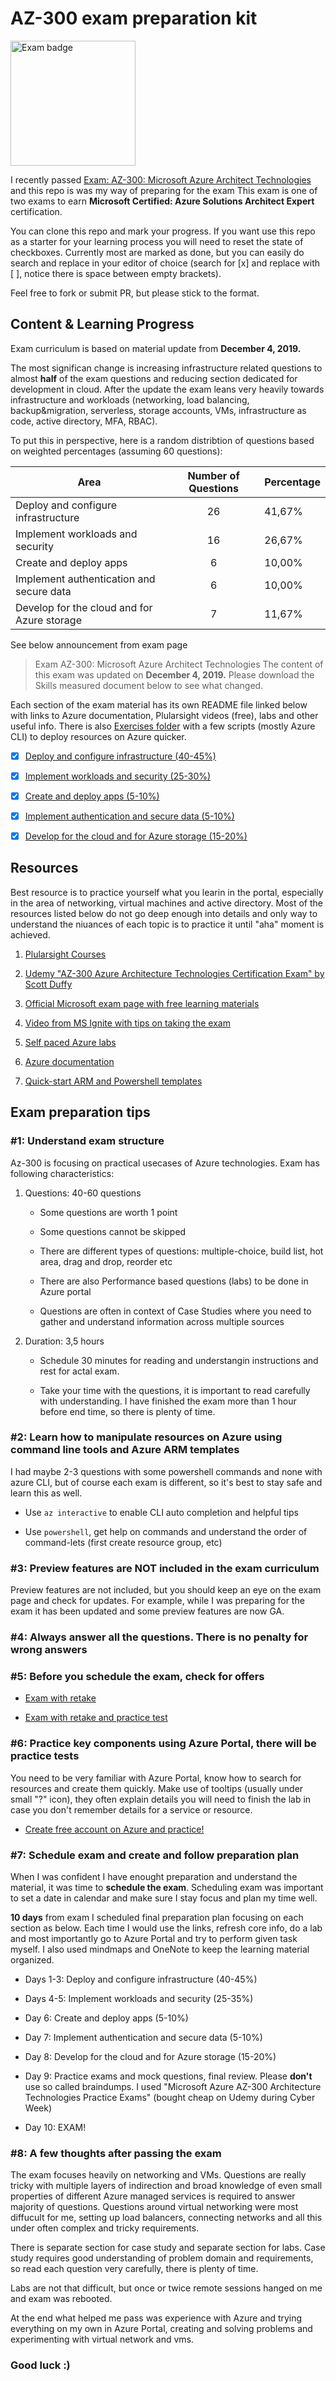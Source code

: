 # AZ-300 exam preparation kit

<img src="https://docs.microsoft.com/en-us/media/learn/certification/badges/microsoft-certified-expert-badge.svg" alt="Exam badge" width="200"/>

I recently passed [Exam: AZ-300: Microsoft Azure Architect Technologies](https://docs.microsoft.com/en-gb/learn/certifications/exams/az-300) and this repo is was my way of preparing for the exam
This exam is one of two exams to earn **Microsoft Certified: Azure Solutions Architect Expert** certification.

You can clone this repo and mark your progress. If you want use this repo as a starter for your learning process you will need to reset the state of checkboxes. Currently most are marked as done, but you can easily do search and replace in your editor of choice (search for \[x] and replace with [ ], notice there is space between empty brackets).

Feel free to fork or submit PR, but please stick to the format.

## Content & Learning Progress

Exam curriculum is based on material update from __December 4, 2019.__

The most significan change is increasing infrastructure related questions to almost **half** of the exam questions and reducing section dedicated for development in cloud. After the update the exam leans very heavily towards infrastructure and workloads (networking, load balancing, backup&migration, serverless, storage accounts, VMs, infrastructure as code, active directory, MFA, RBAC).

To put this in perspective, here is a random distribtion of questions based on weighted percentages (assuming 60 questions):

| Area | Number of Questions | Percentage |
| ---  | :---:                 | ---        |
| Deploy and configure infrastructure | 26 | 41,67% |
| Implement workloads and security | 16 | 26,67% |
| Create and deploy apps | 6 | 10,00% |
| Implement authentication and secure data | 6 | 10,00% |
| Develop for the cloud and for Azure storage | 7 | 11,67%

See below announcement from exam page

> Exam AZ-300: Microsoft Azure Architect Technologies
> The content of this exam was updated on __December 4, 2019.__ Please download the Skills measured document below to see what changed.

Each section of the exam material has its own README file linked below with links to Azure documentation, Plularsight videos (free), labs and other useful info.
There is also [Exercises folder](/Exercises) with a few scripts (mostly Azure CLI) to deploy resources on Azure quicker.

* [x] [Deploy and configure infrastructure (40-45%)](/1-infrastructure/README.md)

* [x] [Implement workloads and security (25-30%)](/2-workloads-&-security/README.md)

* [x] [Create and deploy apps (5-10%)](/3-create-&-deploy-apps/README.md)

* [x] [Implement authentication and secure data (5-10%)](/4-authentication-&-security/README.md)

* [x] [Develop for the cloud and for Azure storage (15-20%)](/5-develop-cloud-&-storage/README.md)

## Resources

Best resource is to practice yourself what you learin in the portal, especially in the area of networking, virtual machines and active directory. Most of the resources listed below do not go deep enough into details and only way to understand the niuances of each topic is to practice it until "aha" moment is achieved.

1. [Plularsight Courses](https://app.pluralsight.com/paths/certificate/microsoft-azure-architect-technologies-az-300)

2. [Udemy "AZ-300 Azure Architecture Technologies Certification Exam" by Scott Duffy](https://www.udemy.com/course/70534-azure/)

3. [Official Microsoft exam page with free learning materials](https://docs.microsoft.com/en-gb/learn/certifications/exams/az-300)

4. [Video from MS Ignite with tips on taking the exam](https://myignite.techcommunity.microsoft.com/sessions/80470?source=sessions)

5. [Self paced Azure labs](https://www.microsoft.com/HandsOnLabs/SelfPacedLabs)

6. [Azure documentation](https://docs.microsoft.com/en-us/azure/)

7. [Quick-start ARM and Powershell templates](https://github.com/Azure/AzureStack-QuickStart-Templates)

## Exam preparation tips

### #1: Understand exam structure

Az-300 is focusing on practical usecases of Azure technologies. Exam has following characteristics:

1. Questions: 40-60 questions

   * Some questions are worth 1 point

   * Some questions cannot be skipped

   * There are different types of questions: multiple-choice, build list, hot area, drag and drop, reorder etc

   * There are also Performance based questions (labs) to be done in Azure portal

   * Questions are often in context of Case Studies where you need to gather and understand information across multiple sources

2. Duration: 3,5 hours

   * Schedule 30 minutes for reading and understangin instructions and rest for actal exam.

   * Take your time with the questions, it is important to read carefully with understanding. I have finished the exam more than 1 hour before end time, so there is plenty of time.

### #2: Learn how to manipulate resources on Azure using command line tools and Azure ARM templates

I had maybe 2-3 questions with some powershell commands and none with azure CLI, but of course each exam is different, so it's best to stay safe and learn this as well.

* Use `az interactive` to enable CLI auto completion and helpful tips

* Use `powershell`, get help on commands and understand the order of command-lets (first create resource group, etc)

### #3: Preview features are NOT included in the exam curriculum

Preview features are not included, but you should keep an eye on the exam page and check for updates. For example, while I was preparing for the exam it has been updated and some preview features are now GA.

### #4: Always answer all the questions. There is no penalty for wrong answers

### #5: Before you schedule the exam, check for offers

* [Exam with retake](https://eu1.mindhub.com/microsoft-exam-replay-mcp-exam-plus-retake/p/Microsoft-Exam-Replay?utm_source=msftmarketing&utm_medium=msft_offers&utm_campaign=ExamReplayFY20&utm_term=ERFY20&utm_content=weblink3)

* [Exam with retake and practice test](https://eu1.mindhub.com/microsoft-exam-replay-with-practice-test-mcp-exam/p/Microsoft-Exam-Replay-PT?utm_source=msftmarketing&utm_medium=msft_offers&utm_campaign=ExamReplayFY20&utm_term=ERFY20&utm_content=weblink)

### #6: Practice key components using Azure Portal, there will be practice tests

You need to be very familiar with Azure Portal, know how to search for resources and create them quickly. Make use of tooltips (usually under small "?" icon), they often explain details you will need to finish the lab in case you don't remember details for a service or resource.

* [Create free account on Azure and practice!](https://azure.microsoft.com/en-us/free/)

### #7: Schedule exam and create and follow preparation plan

When I was confident I have enought preparation and understand the material, it was time to **schedule the exam**.
Scheduling exam was important to set a date in calendar and make sure I stay focus and plan my time well.

**10 days** from exam I scheduled final preparation plan focusing on each section as below. Each time I would use the links, refresh core info, do a lab and most importantly go to Azure Portal and try to perform given task myself. I also used mindmaps and OneNote to keep the learning material organized.

* Days 1-3: Deploy and configure infrastructure (40-45%)

* Days 4-5: Implement workloads and security (25-35%)

* Day 6: Create and deploy apps (5-10%)

* Day 7: Implement authentication and secure data (5-10%)

* Day 8: Develop for the cloud and for Azure storage (15-20%)

* Day 9: Practice exams and mock questions, final review. Please **don't** use so called braindumps. I used "Microsoft Azure AZ-300 Architecture Technologies Practice Exams" (bought cheap on Udemy during Cyber Week)

* Day 10: EXAM!

### #8: A few thoughts after passing the exam

The exam focuses heavily on networking and VMs. Questions are really tricky with multiple layers of indirection and broad knowledge of even small properties of different Azure managed services is required to answer majority of questions. Questions around virtual networking were most diffucult for me, setting up load balancers, connecting networks and all this under often complex and tricky requirements.

There is separate section for case study and separate section for labs. Case study requires good understanding of problem domain and requirements, so read each question very carefully, there is plenty of time.

Labs are not that difficult, but once or twice remote sessions hanged on me and exam was rebooted.

At the end what helped me pass was experience with Azure and trying everything on my own in Azure Portal, creating and solving problems and experimenting with virtual network and vms.

### **Good luck :)**
